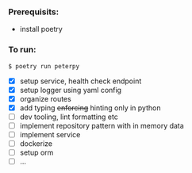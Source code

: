 ### Prerequisits:

- install poetry

### To run:

`$ poetry run peterpy`

- [x] setup service, health check endpoint
- [x] setup logger using yaml config
- [x] organize routes
- [x] add typing ~~enforcing~~ hinting only in python
- [ ] dev tooling, lint formatting etc
- [ ] implement repository pattern with in memory data
- [ ] implement service
- [ ] dockerize
- [ ] setup orm
- [ ] ...
